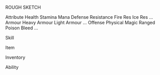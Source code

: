 ROUGH SKETCH


Attribute
    Health
    Stamina
    Mana
    Defense
        Resistance
            Fire Res
            Ice Res
            ...
        Armour
            Heavy Armour
            Light Armour
            ...
    Offense
        Physical
        Magic
        Ranged
        Poison
        Bleed
        ...

Skill

Item

Inventory

Ability

